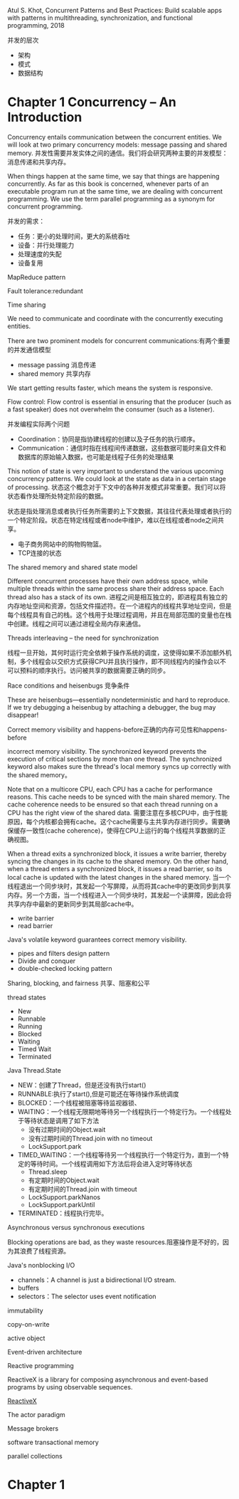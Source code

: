 

Atul S. Khot, Concurrent Patterns and Best Practices: Build scalable apps with patterns in multithreading, synchronization, and functional programming, 2018

并发的层次
* 架构
* 模式
* 数据结构

# Chapter 1 Concurrency – An Introduction


Concurrency entails communication between the concurrent entities. We will look at two primary concurrency models: message passing and shared memory.
并发性需要并发实体之间的通信。我们将会研究两种主要的并发模型：消息传递和共享内存。

When things happen at the same time, we say that things are happening concurrently. As far as this book is concerned, whenever parts of an executable program run at the same time, we are dealing with concurrent programming. We use the term parallel programming as a synonym for concurrent programming.

并发的需求：
* 任务：更小的处理时间，更大的系统吞吐
* 设备：并行处理能力
* 处理速度的失配
* 设备复用

MapReduce pattern

Fault tolerance:redundant

Time sharing

We need to communicate and coordinate with the concurrently executing entities.

There are two prominent models for concurrent communications:有两个重要的并发通信模型
* message passing 消息传递
* shared memory 共享内存

We start getting results faster, which means the system is responsive.

Flow control: Flow control is essential in ensuring that the producer (such as a fast speaker) does
not overwhelm the consumer (such as a listener).

并发编程实际两个问题
* Coordination：协同是指协建线程的创建以及子任务的执行顺序。
* Communication：通信时指在线程间传递数据，这些数据可能时来自文件和数据库的原始输入数据，也可能是线程子任务的处理结果

This notion of state is very important to understand the various upcoming concurrency patterns. We could look at the state as data in a certain stage of processing. 状态这个概念对于下文中的各种并发模式非常重要。我们可以将状态看作处理所处特定阶段的数据。

状态是指处理消息或者执行任务所需要的上下文数据，其往往代表处理或者执行的一个特定阶段。状态在特定线程或者node中维护，难以在线程或者node之间共享。
* 电子商务网站中的购物购物篮。
* TCP连接的状态

The shared memory and shared state model

Different concurrent processes have their own address space, while multiple threads within the same process share their address space. Each thread also has a stack of its own.
进程之间是相互独立的，即进程具有独立的内存地址空间和资源，包括文件描述符。在一个进程内的线程共享地址空间，但是每个线程具有自己的栈。这个栈用于处理过程调用，并且在局部范围的变量也在栈中创建。线程之间可以通过进程全局内存来通信。


Threads interleaving – the need for synchronization

线程一旦开始，其何时运行完全依赖于操作系统的调度，这使得如果不添加额外机制，多个线程会以交织方式获得CPU并且执行操作，即不同线程内的操作会以不可以预料的顺序执行。访问被共享的数据需要正确的同步。

Race conditions and heisenbugs
竞争条件

These are heisenbugs—essentially nondeterministic and hard to reproduce. If we try debugging a heisenbug by attaching a debugger, the bug may disappear!

Correct memory visibility and happens-before正确的内存可见性和happens-before

incorrect memory visibility. The synchronized keyword prevents the execution of critical sections by more than one thread. The synchronized keyword also makes sure the thread's local memory syncs up correctly with the shared memory。

Note that on a multicore CPU, each CPU has a cache for performance reasons. This cache needs to be synced with the main shared memory. The cache coherence needs to be ensured so that each thread running on a CPU has the right view of the shared data.
需要注意在多核CPU中，由于性能原因，每个内核都会拥有cache。这个cache需要与主共享内存进行同步。需要确保缓存一致性(cache coherence)，使得在CPU上运行的每个线程共享数据的正确视图。

When a thread exits a synchronized block, it issues a write barrier, thereby syncing the changes in its cache to the shared memory. On the other hand, when a thread enters a synchronized block, it issues a read barrier, so its local cache is updated with the latest changes in the shared memory.
当一个线程退出一个同步块时，其发起一个写屏障，从而将其cache中的更改同步到共享内存。另一个方面，当一个线程进入一个同步块时，其发起一个读屏障，因此会将共享内存中最新的更新同步到其局部cache中。

* write barrier
* read barrier

Java's volatile keyword guarantees correct memory visibility.

* pipes and filters design pattern
* Divide and conquer
* double-checked locking pattern

Sharing, blocking, and fairness
共享、阻塞和公平

thread states
* New
* Runnable
* Running
* Blocked
* Waiting
* Timed Wait
* Terminated

Java Thread.State
* NEW：创建了Thread，但是还没有执行start()
* RUNNABLE:执行了start(),但是可能还在等待操作系统调度
* BLOCKED：一个线程被阻塞等待监视器锁、
* WAITING：一个线程无限期地等待另一个线程执行一个特定行为。一个线程处于等待状态是调用了如下方法
   * 没有过期时间的Object.wait
   * 没有过期时间的Thread.join with no timeout
   * LockSupport.park
* TIMED_WAITING：一个线程等待另一个线程执行一个特定行为，直到一个特定的等待时间。一个线程调用如下方法后将会进入定时等待状态
   * Thread.sleep
   * 有定期时间的Object.wait
   * 有定期时间的Thread.join with timeout
   * LockSupport.parkNanos
   * LockSupport.parkUntil
* TERMINATED：线程执行完毕。

Asynchronous versus synchronous executions

Blocking operations are bad, as they waste resources.阻塞操作是不好的，因为其浪费了线程资源。

Java's nonblocking I/O

* channels：A channel is just a bidirectional I/O stream.
* buffers
* selectors：The selector uses event notification

immutability

copy-on-write

active object


Event-driven architecture

Reactive programming

ReactiveX is a library for composing asynchronous and event-based programs by using observable sequences.

[ReactiveX](http://reactivex.io/intro.html)


The actor paradigm

Message brokers

software transactional memory

parallel collections

# Chapter 1 
